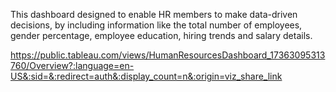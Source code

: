 This dashboard designed to enable HR members to make data-driven decisions, by including information like the total number of employees, gender percentage, employee education, hiring trends and salary details.

https://public.tableau.com/views/HumanResourcesDashboard_17363095313760/Overview?:language=en-US&:sid=&:redirect=auth&:display_count=n&:origin=viz_share_link
